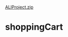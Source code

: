 [ALlProject.zip](https://github.com/Abhi2276/shoppingCart/files/10260760/ALlProject.zip)
# shoppingCart
